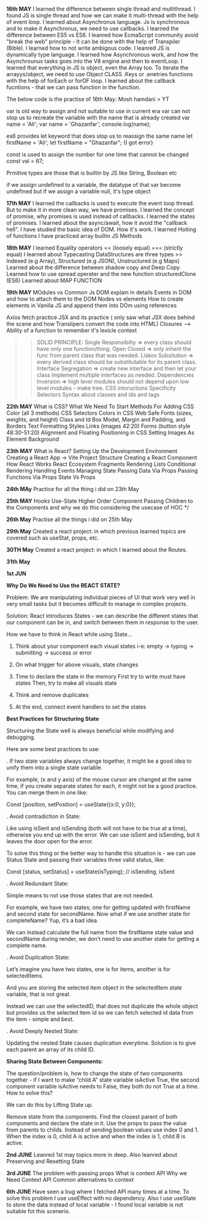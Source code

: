 **16th MAY**
I learned the difference between single thread and multithread. I found JS is single thread and how we can make it multi-thread with the help of event loop.
I learned about Asynchronus language. Js is synchronous and to make it Asynchronus, we need to use callbacks.
I learned the difference between ES5 vs ES6. I leanred how EcmaScript community avoid "break the web" principle - It can be done with the help of Transpiler (Bible).
I learned how to not write ambigous code. I leanred JS is dynamically type language.
I learned how Asynchronous work, and how the Asynchrounus tasks goes into the V8 engine and then to eventLoop.
I learned that everything in JS is object, even the Array too. To iterate the arrayys/object, we need to use Object CLASS .Keys or .enetries functions with the help of forEach or forOF loop.
I learned about the callback fucntions - that we can pass function in the function.

The below code is the practise of 16th May:
Mosh hamdani > YT

var is old way to assign and not suitable to use in current era
var can not stop us to recreate the variable with the name that is already created
var name = 'Ali';
var name = 'Ghazanfar';
console.log(name);

es6 provides let keyword that does stop us to reassign the same name
let firstName = 'Ali';
let firstName = "Ghazanfar"; {I got error}

const is used to assign the number for one time that cannot be changed
const val = 67;

Prmitive types are those that is builtin by JS like String, Boolean etc

if we assign undefined to a variable, the datatype of that var become undefined
but if we assign a variable null, it's type object

**17th MAY**
I learned the callbacks is used to execute the event loop thread. But to make it in more clean way, we have promises.
I learned the concept of promise, why promises is used instead of callbacks.
I learned the states of promises.
I learned about the async/await, how it avoid the "callback hell".
I have studied the basic idea of DOM. How it's work.
I learned Hoiting of functions
I have practiced array builtin JS Methods

**18th MAY**
I learned Equality operators == (loosely equal) === (strictly equal)
I learned about Typecasting
DataStructures are three types >> Indexed (e.g Array), Structured (e.g JSON), Unstructured (e.g Maps)
Learned about the difference between shadow copy and Deep Copy.
Learned how to use spread operater and the new function structuredClone (ES6)
Learned about MAP FUNCTION

**19th MAY**
MOdules vs Common Js
DOM explain in details
Events in DOM and how to attach them to the DOM
Nodes vs elements
How to create elements in Vanilla JS and append them into DOm using references

Axios
fetch practice
JSX and its practice ( only saw what JSX does behind the scene and how Translipers convert the code into HTML)
Closures --> Ability of a function to remember it's lexicle context

> > SOLID PRINCIPLE:
> > Single Responsibilty => every class should have only one function/thing.
> > Open Closed => only inherit the func from parent class that was needed.
> > Liskov Subsitution => every derived class should be substitutable for its parent class.
> > Interface Segregation => create new interface and then let your class implement multiple interfaces as needed.
> > Dependencies Inversion => high level modules should not depend upon low level modules - make tree.
> > CSS intoructions
> > Specificity
> > Selectors
> > Syntax about classes and ids and tags

**22th MAY**
What is CSS?
What We Need To Start
Methods For Adding CSS
Color (all 3 methods)
CSS Selectors
Colors in CSS
Web Safe Fonts (sizes, weights, and height)
Class and Id
Box Model, Margin and Padding, and Borders
Text Formatting Styles
Links (images 42:20)
Forms (button style 48:30-51:20)
Alignment and Floating
Positioning in CSS
Setting Images As Element Background

**23th MAY**
What is React?
Setting Up the Development Environment
Creating a React App -> Vite
Project Structure
Creating a React Component
How React Works
React Ecosystem
Fragments
Rendering Lists
Conditional Rendering
Handling Events
Managing State
Passing Data Via Props
Passing Functions Via Props
State Vs Props

**24th MAy**
Practice for all the thing i did on 23th May

**25th MAY**
Hooks
Use-State
Higher Order Component
Passing Children to the Components and why
we do this considering the usecase of HOC \*/

**26th May**
Practise all the things i did on 25th May

**29th May**
Created a react project:
in which previous learned topics are covered such as useStat, props, etc.

**30TH May**
Created a react project:
in which I learned about the Routes.

**31th May**

**1st JUN**

**Why Do We Need to Use the REACT STATE?**

Problem:
We are manipulating individual pieces of UI that work very well in very small tasks but it becomes difficult to manage in complex projects.

Solution:
React introduces States - we can describe the different states that our component can be in, and switch between them in response to the user.

How we have to think in React while using State…

1. Think about your component each visual states
i-e: empty -> typing -> submitting -> success or error

2. On what trigger for above visuals, state changes

3. Time to declare the state in the memory
	First try to write must have states
	Then, try to make all visuals state

4. Think and remove duplicates

5. At the end, connect event handlers to set the states

**Best Practices for Structuring State**

Structuring the State well is always beneficial while modifying and debugging.

Here are some best practices to use:

. If two state variables always change together, it might be a good idea to unify them into a single state variable. 

For example, (x and y axis) of the mouse cursor are changed at the same time, if you create separate states for each, it might not be a good practice. You can merge them in one like:

Const [position, setPosition] = useState({x:0, y:0});

. Avoid contradiction in State:

Like using isSent and isSending (both will not have to be true at a time), otherwise you end up with the error.
We can use isSent and isSending, but it leaves the door open for the error.

To solve this thing or the better way to handle this situation is - we can use Status State and passing their variables three valid status, like:

Const [status, setStatus] = useState(isTyping); // isSending, isSent

. Avoid Redundant State:

Simple means to not use those states that are not needed.

For example, we have two states; one for getting updated with firstName and second state for secondName. Now what if we use another state for completeName? Yup, it’s a bad idea.

We can instead calculate the full name from the firstName state value and secondName during render, we don’t need to use another state for getting a complete name.

. Avoid Duplication State:

Let’s imagine you have two states, one is for items, another is for selectedItems.

And you are storing the selected item object in the selectedItem state variable, that is not great.

Instead we can use the selectedID, that does not duplicate the whole object but provides us the selected item id so we can fetch selected id data from the item - simple and best.

. Avoid Deeply Nested State:

Updating the nested State causes duplication everytime. Solution is to give each parent an array of its child ID.

**Sharing State Between Components:**

The question/problem is, how to change the state of two components together - if I want to make “child A” state variable isActive True, the second component variable isActive needs to False, they both do not True at a time. How to solve this?

We can do this by Lifting State up. 

Remove state from the components. Find the closest parent of both components and declare the state in it. Use the props to pass the value from parents to childs. Instead of sending boolean values use index 0 and 1. When the index is 0, child A is active and when the index is 1, child B is active.

**2nd JUNE**
Leanred 1st may topics more in deep.
Also leanred about Preserving and Resetting State

**3rd JUNE**
The problem with passing props
What is context API
Why we Need Context API
Common alternatives to context

**6th JUNE**
Have seen a bug where I fetched API many times at a time. To solve this problem I use useEffect with no dependency.
Also I use useState to store the data instead of local variable - I found local variable is not suitable fot this scenerio.
